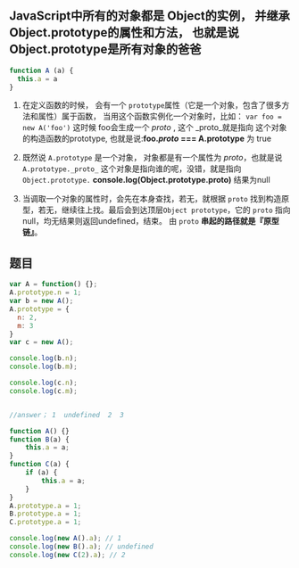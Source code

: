 ## JavaScript中所有的对象都是 Object的实例， 并继承Object.prototype的属性和方法， 也就是说 Object.prototype是所有对象的爸爸
```js
function A (a) {
  this.a = a
}
```
 1. 在定义函数的时候， 会有一个 `prototype`属性（它是一个对象，包含了很多方法和属性）属于函数， 当用这个函数实例化一个对象时，比如： `var foo = new A('foo')`
这时候 foo会生成一个 _proto_ , 这个 _proto_就是指向 这个对象的构造函数的prototype, 也就是说:**foo._proto_ === A.prototype** 为 true

2. 既然说 `A.prototype` 是一个对象， 对象都是有一个属性为 _proto_，也就是说 `A.prototype._proto_` 这个对象是指向谁的呢，没错，就是指向
`Object.prototype.`
**console.log(Object.prototype.__proto__)**  结果为null


3. 当调取一个对象的属性时，会先在本身查找，若无，就根据 `proto` 找到构造原型，若无，继续往上找。最后会到达顶层`Object prototype`，它的 `proto` 指向null，均无结果则返回undefined，结束。
由 `proto` **串起的路径就是『原型链』**。



## 题目

```js
var A = function() {};
A.prototype.n = 1;
var b = new A();
A.prototype = {
  n: 2,
  m: 3
}
var c = new A();

console.log(b.n);
console.log(b.m);

console.log(c.n);
console.log(c.m);


//answer； 1  undefined  2  3
```


```js
function A() {}
function B(a) {
    this.a = a;
}
function C(a) {
    if (a) {
        this.a = a;
    }
}
A.prototype.a = 1;
B.prototype.a = 1;
C.prototype.a = 1;

console.log(new A().a); // 1
console.log(new B().a); // undefined
console.log(new C(2).a); // 2
```